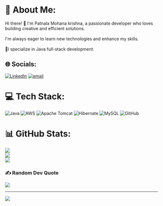 # 💫 About Me:
Hi there! 👋 I'm Patnala Mohana krishna, a passionate developer who loves building creative and efficient solutions. <br><br>I'm always eager to learn new technologies and enhance my skills.<br><br>🌱I specialize in Java full-stack development.<br>


## 🌐 Socials:
[![LinkedIn](https://img.shields.io/badge/LinkedIn-%230077B5.svg?logo=linkedin&logoColor=white)](https://linkedin.com/in/https://linkedin.com/comm/mynetwork/discovery-see-all?usecase=PEOPLE_FOLLOWS&followMember=mohan-krishna-079b11307) [![email](https://img.shields.io/badge/Email-D14836?logo=gmail&logoColor=white)](mailto:patnalamohanakrishna@gmail.com) 

# 💻 Tech Stack:
![Java](https://img.shields.io/badge/java-%23ED8B00.svg?style=for-the-badge&logo=openjdk&logoColor=white) ![AWS](https://img.shields.io/badge/AWS-%23FF9900.svg?style=for-the-badge&logo=amazon-aws&logoColor=white) ![Apache Tomcat](https://img.shields.io/badge/apache%20tomcat-%23F8DC75.svg?style=for-the-badge&logo=apache-tomcat&logoColor=black) ![Hibernate](https://img.shields.io/badge/Hibernate-59666C?style=for-the-badge&logo=Hibernate&logoColor=white) ![MySQL](https://img.shields.io/badge/mysql-4479A1.svg?style=for-the-badge&logo=mysql&logoColor=white) ![GitHub](https://img.shields.io/badge/github-%23121011.svg?style=for-the-badge&logo=github&logoColor=white)
# 📊 GitHub Stats:
![](https://github-readme-stats.vercel.app/api?username=Mohankrishna771&theme=dark&hide_border=false&include_all_commits=false&count_private=false)<br/>
![](https://github-readme-streak-stats.herokuapp.com/?user=Mohankrishna771&theme=dark&hide_border=false)<br/>
![](https://github-readme-stats.vercel.app/api/top-langs/?username=Mohankrishna771&theme=dark&hide_border=false&include_all_commits=false&count_private=false&layout=compact)

### ✍️ Random Dev Quote
![](https://quotes-github-readme.vercel.app/api?type=horizontal&theme=radical)

---
[![](https://visitcount.itsvg.in/api?id=Mohankrishna771&icon=0&color=0)](https://visitcount.itsvg.in)

<!-- Proudly created with GPRM ( https://gprm.itsvg.in ) -->
